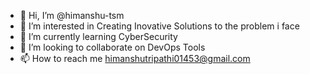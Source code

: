 - 👋 Hi, I’m @himanshu-tsm
- 👀 I’m interested in Creating Inovative Solutions to the problem i face
- 🌱 I’m currently learning CyberSecurity
- 💞️ I’m looking to collaborate on DevOps Tools
- 📫 How to reach me himanshutripathi01453@gmail.com

<!---
himanshu-tsm/himanshu-tsm is a ✨ special ✨ repository because its `README.md` (this file) appears on your GitHub profile.
You can click the Preview link to take a look at your changes.
--->
